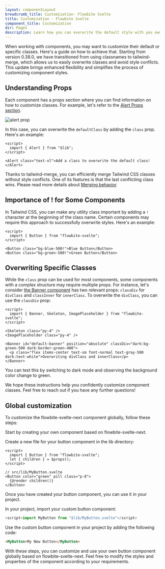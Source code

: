 ```yaml
---
layout: componentLayout
breadcrumb_title: Customization- Flowbite Svelte
title: Customization - Flowbite Svelte
component_title: Customization
dir: Pages
description: Learn how you can overwrite the default style with you own CSS
---
```


When working with components, you may want to customize their default or specific classes. Here's a guide on how to achieve that. Starting from version 0.38.0, we have transitioned from using classnames to tailwind-merge, which allows us to easily overwrite classes and avoid style conflicts. This update brings enhanced flexibility and simplifies the process of customizing component styles.

## Understanding Props

Each component has a props section where you can find information on how to customize classes. For example, let's refer to the [Alert Props section](https://flowbite-svelte-next.com/docs/components/alert#Props).

![alert prop](/images/alert-prop.png)

In this case, you can overwrite the `defaultClass` by adding the `class` prop. Here's an example:

```svelte example
<script>
  import { Alert } from "$lib";
</script>

<Alert class="text-xl">Add a class to overwrite the default class!</Alert>
```

Thanks to tailwind-merge, you can efficiently merge Tailwind CSS classes without style conflicts. One of its features is that the last conflicting class wins. Please read more details about [Merging behavior](https://github.com/dcastil/tailwind-merge/blob/v1.13.1/docs/features.md)

## Importance of ! for Some Components

In Tailwind CSS, you can make any utility class important by adding a `!` character at the beginning of the class name. Certain components may require this approach to successfully overwrite styles. Here's an example:

```svelte example
<script>
  import { Button } from "flowbite-svelte";
</script>

<Button class="bg-blue-500!">Blue Button</Button>
<Button class="bg-green-500!">Green Button</Button>
```

## Overwriting Specific Classes

While the `class` prop can be used for most components, some components with a complex structure may require multiple props. For instance, let's consider [the Banner component](https://flowbite-svelte-next.com/docs/components/banner) has two relevant props: `classDiv` for `divClass` and `classInner` for `innerClass`. To overwrite the `divClass`, you can use the `classDiv` prop:

```svelte example class="flex flex-col relative"
<script>
  import { Banner, Skeleton, ImagePlaceholder } from "flowbite-svelte";
</script>

<Skeleton class="py-4" />
<ImagePlaceholder class="py-4" />

<Banner id="default-banner" position="absolute" classDiv="dark:bg-green-500 dark:border-green-400">
  <p class="flex items-center text-sm font-normal text-gray-500 dark:text-white">Overwriting divClass and innerClass</p>
</Banner>
```

You can test this by switching to dark mode and observing the background color change to green.

We hope these instructions help you confidently customize component classes. Feel free to reach out if you have any further questions!

## Global customization

To customize the flowbite-svelte-next component globally, follow these steps:

Start by creating your own component based on flowbite-svelte-next.

Create a new file for your button component in the lib directory:

```svelte example hideOutput
<script>
  import { Button } from "flowbite-svelte";
  let { children } = $props();
</script>

// src/lib/MyButton.svelte
<Button color="green" pill class="p-8">
  {@render children()}
</Button>
```

Once you have created your button component, you can use it in your project.

In your project, import your custom button component:

```js
<script>import MyButton from "$lib/MyButton.svelte"</script>
```

Use the custom button component in your project by adding the following code:

```html
<MyButton>My New Button</MyButton>
```

With these steps, you can customize and use your own button component globally based on flowbite-svelte-next. Feel free to modify the styles and properties of the component according to your requirements.
